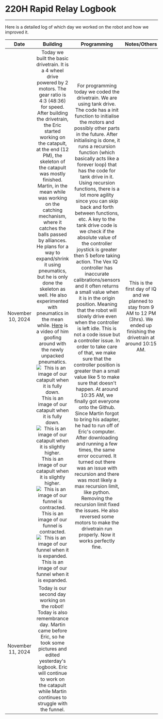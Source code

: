 # 220H Rapid Relay Logbook 
***
Here is a detailed log of which day we worked on the robot and how we improved it.

|       Date        |                                                                                                                                                                                                                                                                                                                                                                                                                                                                                                                                                                                                                                       Building                                                                                                                                                                                                                                                                                                                                                                                                                                                                                                                                                                                                                                       |                                                                                                                                                                                                                                                                                                                                                                                                                                                                                                                                                                                                                                                                                                                            Programming                                                                                                                                                                                                                                                                                                                                                                                                                                                                                                                                                                                                                                                                                                                             |                                                              Notes/Others                                                              |
|:-----------------:|:------------------------------------------------------------------------------------------------------------------------------------------------------------------------------------------------------------------------------------------------------------------------------------------------------------------------------------------------------------------------------------------------------------------------------------------------------------------------------------------------------------------------------------------------------------------------------------------------------------------------------------------------------------------------------------------------------------------------------------------------------------------------------------------------------------------------------------------------------------------------------------------------------------------------------------------------------------------------------------------------------------------------------------------------------------------------------------------------------------------------------------------------------------------------------------------------------------------------------------------------------------------------------------:|:------------------------------------------------------------------------------------------------------------------------------------------------------------------------------------------------------------------------------------------------------------------------------------------------------------------------------------------------------------------------------------------------------------------------------------------------------------------------------------------------------------------------------------------------------------------------------------------------------------------------------------------------------------------------------------------------------------------------------------------------------------------------------------------------------------------------------------------------------------------------------------------------------------------------------------------------------------------------------------------------------------------------------------------------------------------------------------------------------------------------------------------------------------------------------------------------------------------------------------------------------------------------------------------------------------------------------------------------------------------------------------------------------------------------------------------------------------------:|:--------------------------------------------------------------------------------------------------------------------------------------:|
| November 10, 2024 | Today we built the basic drivetrain. It is a 4 wheel drive powered by 2 motors. The gear ratio is 4:3 (48:36) for speed. After building the drivetrain, the Eric started working on the catapult, at the end (12 PM), the skeleton of the catapult was mostly finished. Martin, in the mean while was working on the catching mechanism, where it catches the balls passed by alliances. He plans for a way to expand/shrink it using pneumatics, but he is only done the skeleton as well. He also experimented with pneumatics in the mean while. [Here](https://youtube.com/shorts/G3R-JmqAIaA?feature=share) is a video of him goofing around with the newly unpacked pneumatics.  ![This is an image of our catapult when it is fully down.](resources/catapult_contracted.jpg) This is an image of our catapult when it is fully down. ![This is an image of our catapult when it is slightly higher.](resources/catapult_expanded.jpg) This is an image of our catapult when it is slightly higher. ![This is an image of our funnel is contracted.](resources/funnel_contracted.jpg) This is an image of our funnel is contracted. ![This is an image of our funnel when it is expanded.](resources/funnel_expanded.jpg) This is an image of our funnel when it is expanded. | For programming today we coded the drivetrain. We are using tank drive. The code has a init function to initialise the motors and possibly other parts in the future. After initialising is done, it runs a recursion function (which basically acts like a forever loop) that has the code for tank drive in it. Using recursion functions, there is a lot more agility since you can skip back and forth between functions, etc. A key to the tank drive code is we check if the absolute value of the controller joystick is greater then 5 before taking action. The Vex IQ controller has inaccurate calibrations/sensors and it often returns a small value when it is in the origin position. Meaning that the robot will slowly drive even when the controller is left idle. This is not a code issue but a controller issue. In order to take care of that, we make sure that the controller position is greater than a small value like 5 to make sure that doesn't happen. At around 10:35 AM, we finally got everyone onto the Github. Since Martin forgot to bring his adapter, he had to run off of Eric's computer. After downloading and running a few times, the same error occurred. It turned out there was an issue with recursion and there was most likely a max recursion limit, like python. Removing the recursion limit fixed the issues. He also reversed some motors to make the drivetrain run properly. Now it works perfectly fine. | This is the first day of IQ and we planned to stay from 9 AM to 12 PM (3hrs). We ended up finishing the drivetrain at around 10:15 AM. |
| November 11, 2024 |                                                                                                                                                                                                                                                                                                                                                                                                                                                                                                            Today is our second day working on the robot! Today is also remembrance day. Martin came before Eric, so he took some pictures and edited yesterday's logbook. Eric will continue to work on the catapult while Martin continues to struggle with the funnel.                                                                                                                                                                                                                                                                                                                                                                                                                                                                                                             |                                                                                                                                                                                                                                                                                                                                                                                                                                                                                                                                                                                                                                                                                                                                                                                                                                                                                                                                                                                                                                                                                                                                                                                                                                                                                                                                                                                                                                                                    |                                                                                                                                        |
